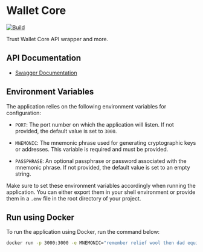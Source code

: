 # Wallet Core

[![Build](https://github.com/RashadAnsari/wallet-core/actions/workflows/main.yml/badge.svg?branch=master)](https://github.com/RashadAnsari/wallet-core/actions/workflows/main.yml)

Trust Wallet Core API wrapper and more.

## API Documentation

- [Swagger Documentation](./docs/swagger.yml)

## Environment Variables

The application relies on the following environment variables for configuration:

- `PORT`: The port number on which the application will listen. If not provided, the default value is set to `3000`.

- `MNEMONIC`: The mnemonic phrase used for generating cryptographic keys or addresses. This variable is required and must be provided.

- `PASSPHRASE`: An optional passphrase or password associated with the mnemonic phrase. If not provided, the default value is set to an empty string.

Make sure to set these environment variables accordingly when running the application. You can either export them in your shell environment or provide them in a `.env` file in the root directory of your project.

## Run using Docker

To run the application using Docker, run the command below:

```bash
docker run -p 3000:3000 -e MNEMONIC="remember relief wool then dad equip team guard provide clever mom kiss" ghcr.io/rashadansari/wallet-core
```
